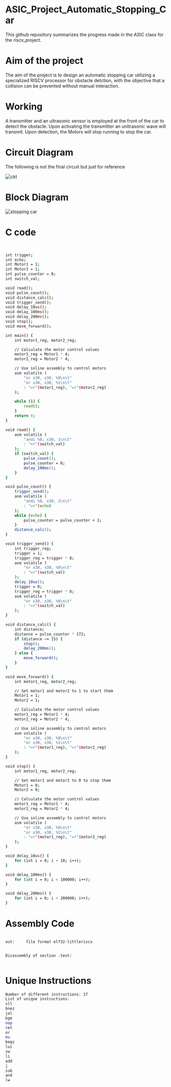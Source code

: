 # ASIC_Project_Automatic_Stopping_Car

This github repository summarizes the progress made in the ASIC class for the riscv_project.

# Aim of the project
The aim of the project is to design an automatic stopping car utilizing a specialized RISCV processor for obstacle detction, with the objective that a collision can be prevented without manual interaction.

# Working
A transmitter and an ultrasonic sensor is employed at the front of the car to detect the obstacle. Upon activating the transmitter an unltrasonic wave will transmit. Upon detection, the Motors will stop running to stop the car.

# Circuit Diagram
The following is not the final circuit but just for reference

![ckt](https://github.com/SahilSira/ASIC_Project_Automatic_Stopping_Car/assets/140998855/3b4011e2-d583-4a79-a6a1-7685c417ff78)



# Block Diagram

![stopping car](https://github.com/SahilSira/ASIC_Project_Automatic_Stopping_Car/assets/140998855/8a01e8f8-663b-4c99-b273-e68f0ce61047)

# C code
```bash


int trigger;
int echo;
int Motor1 = 1;
int Motor2 = 1;
int pulse_counter = 0;
int switch_val;

void read();
void pulse_count();
void distance_calc();
void trigger_send();
void delay_10us();
void delay_100ms();
void delay_200ms();
void stop();
void move_forward();

int main() {
    int motor1_reg, motor2_reg;

    // Calculate the motor control values
    motor1_reg = Motor1 * 4;
    motor2_reg = Motor2 * 4;

    // Use inline assembly to control motors
    asm volatile (
        "or x30, x30, %0\n\t"
        "or x30, x30, %1\n\t"
        : "=r"(motor1_reg), "=r"(motor2_reg)
    );

    while (1) {
        read();
    }
    return 0;
}

void read() {
    asm volatile (
        "andi %0, x30, 1\n\t"
        : "=r"(switch_val)
    );
    if (switch_val) {
        pulse_count();
        pulse_counter = 0;
        delay_100ms();
    }
}

void pulse_count() {
    trigger_send();
    asm volatile (
        "andi %0, x30, 2\n\t"
        : "=r"(echo)
    );
    while (echo) {
        pulse_counter = pulse_counter + 1;
    }
    distance_calc();
}

void trigger_send() {
    int trigger_reg;
    trigger = 1;
    trigger_reg = trigger * 8;
    asm volatile (
        "or x30, x30, %0\n\t"
        : "=r"(switch_val)
    );
    delay_10us();
    trigger = 0;
    trigger_reg = trigger * 8;
    asm volatile (
        "or x30, x30, %0\n\t"
        : "=r"(switch_val)
    );
}

void distance_calc() {
    int distance;
    distance = pulse_counter * 172;
    if (distance <= 15) {
        stop();
        delay_200ms();
    } else {
        move_forward();
    }
}

void move_forward() {
    int motor1_reg, motor2_reg;

    // Set motor1 and motor2 to 1 to start them
    Motor1 = 1;
    Motor2 = 1;

    // Calculate the motor control values
    motor1_reg = Motor1 * 4;
    motor2_reg = Motor2 * 4;

    // Use inline assembly to control motors
    asm volatile (
        "or x30, x30, %0\n\t"
        "or x30, x30, %1\n\t"
        : "=r"(motor1_reg), "=r"(motor2_reg)
    );
}

void stop() {
    int motor1_reg, motor2_reg;

    // Set motor1 and motor2 to 0 to stop them
    Motor1 = 0;
    Motor2 = 0;

    // Calculate the motor control values
    motor1_reg = Motor1 * 4;
    motor2_reg = Motor2 * 4;

    // Use inline assembly to control motors
    asm volatile (
        "or x30, x30, %0\n\t"
        "or x30, x30, %1\n\t"
        : "=r"(motor1_reg), "=r"(motor2_reg)
    );
}

void delay_10us() {
    for (int i = 0; i < 10; i++);
}

void delay_100ms() {
    for (int i = 0; i < 100000; i++);
}

void delay_200ms() {
    for (int i = 0; i < 200000; i++);
}

```
# Assembly Code
```bash

out:     file format elf32-littleriscv


Disassembly of section .text:



```

# Unique Instructions
```bash
Number of different instructions: 17
List of unique instructions:
sll
bnez
jal
bge
nop
ret
or
mv
beqz
lui
sw
li
add
j
sub
and
lw

```
